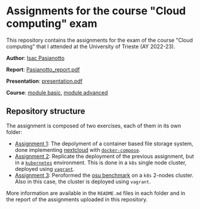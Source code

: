# Assignments for the course "Cloud computing" exam

This repository contains the assignments for the exam of the course "Cloud computing" that I attended at the University of Trieste (AY 2022-23). 

**Author**: [Isac Pasianotto](mailto:ISAC.PASIANOTTO@studenti.units.it)

**Report**: [Pasianotto_report.pdf](./Pasianotto_report.pdf)

**Presentation**: [presentation.pdf](./presentation.pdf)

**Course**: [module basic](https://github.com/Foundations-of-HPC/Cloud-Basic-2023), [module advanced](https://github.com/Foundations-of-HPC/Cloud-advanced-2023)


## Repository structure

The assignment is composed of two exercises, each of them in its own folder: 

- [Assignment 1](./exercise01/): The depolyment of a container based file storage system, done implementing [nextcloud](https://nextcloud.com/) with [`docker-compose`](https://docs.docker.com/compose/). 
- [Assignment 2](./exercise02/): Replicate the deployment of the previous assignment, but in a [`kubernetes`](https://kubernetes.io/) environment. This is done in a `k8s` single node cluster, deployed using [`vagrant`](https://www.vagrantup.com/).
- [Assignment 3](./exercise03/): Peroformed the [osu benchmark](https://mvapich.cse.ohio-state.edu/benchmarks/) on a `k8s` 2-nodes cluster. Also in this case, the cluster is deployed using `vagrant`.

More information are available in the `README.md` files in each folder and in the report of the assignments uploaded in this repository. 
